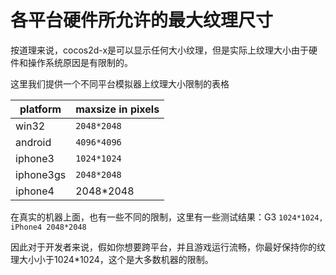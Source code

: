 # 各平台硬件所允许的最大纹理尺寸 #

按道理来说，cocos2d-x是可以显示任何大小纹理，但是实际上纹理大小由于硬件和操作系统原因是有限制的。 

这里我们提供一个不同平台模拟器上纹理大小限制的表格 

|platform | maxsize in pixels|
|----------- | -----------|
|win32 | `2048*2048`  |
|android |  `4096*4096` | 
|iphone3 | `1024*1024`  |
|iphone3gs | `2048*2048`  |
|iphone4 | 2048*2048  |

在真实的机器上面，也有一些不同的限制，这里有一些测试结果：G3 `1024*1024, iPhone4 2048*2048` 

因此对于开发者来说，假如你想要跨平台，并且游戏运行流畅，你最好保持你的纹理大小小于1024*1024，这个是大多数机器的限制。
